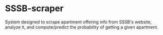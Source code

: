 # SSSB-scraper
System designed to scrape apartment offering info from SSSB's website, analyze it, and compute/predict the probability of getting a given apartment. 
